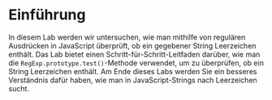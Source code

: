 # Einführung

In diesem Lab werden wir untersuchen, wie man mithilfe von regulären Ausdrücken in JavaScript überprüft, ob ein gegebener String Leerzeichen enthält. Das Lab bietet einen Schritt-für-Schritt-Leitfaden darüber, wie man die `RegExp.prototype.test()`-Methode verwendet, um zu überprüfen, ob ein String Leerzeichen enthält. Am Ende dieses Labs werden Sie ein besseres Verständnis dafür haben, wie man in JavaScript-Strings nach Leerzeichen sucht.
